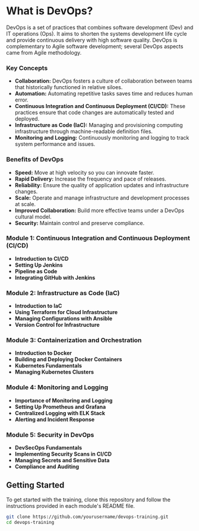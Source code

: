 # What is DevOps?

DevOps is a set of practices that combines software development (Dev) and IT operations (Ops). It aims to shorten the systems development life cycle and provide continuous delivery with high software quality. DevOps is complementary to Agile software development; several DevOps aspects came from Agile methodology.

### Key Concepts

- **Collaboration:** DevOps fosters a culture of collaboration between teams that historically functioned in relative siloes.
- **Automation:** Automating repetitive tasks saves time and reduces human error.
- **Continuous Integration and Continuous Deployment (CI/CD):** These practices ensure that code changes are automatically tested and deployed.
- **Infrastructure as Code (IaC):** Managing and provisioning computing infrastructure through machine-readable definition files.
- **Monitoring and Logging:** Continuously monitoring and logging to track system performance and issues.

### Benefits of DevOps

- **Speed:** Move at high velocity so you can innovate faster.
- **Rapid Delivery:** Increase the frequency and pace of releases.
- **Reliability:** Ensure the quality of application updates and infrastructure changes.
- **Scale:** Operate and manage infrastructure and development processes at scale.
- **Improved Collaboration:** Build more effective teams under a DevOps cultural model.
- **Security:** Maintain control and preserve compliance.


### Module 1: Continuous Integration and Continuous Deployment (CI/CD)
- **Introduction to CI/CD**
- **Setting Up Jenkins**
- **Pipeline as Code**
- **Integrating GitHub with Jenkins**

### Module 2: Infrastructure as Code (IaC)
- **Introduction to IaC**
- **Using Terraform for Cloud Infrastructure**
- **Managing Configurations with Ansible**
- **Version Control for Infrastructure**

### Module 3: Containerization and Orchestration
- **Introduction to Docker**
- **Building and Deploying Docker Containers**
- **Kubernetes Fundamentals**
- **Managing Kubernetes Clusters**

### Module 4: Monitoring and Logging
- **Importance of Monitoring and Logging**
- **Setting Up Prometheus and Grafana**
- **Centralized Logging with ELK Stack**
- **Alerting and Incident Response**

### Module 5: Security in DevOps
- **DevSecOps Fundamentals**
- **Implementing Security Scans in CI/CD**
- **Managing Secrets and Sensitive Data**
- **Compliance and Auditing**

## Getting Started

To get started with the training, clone this repository and follow the instructions provided in each module's README file.

```sh
git clone https://github.com/yourusername/devops-training.git
cd devops-training

